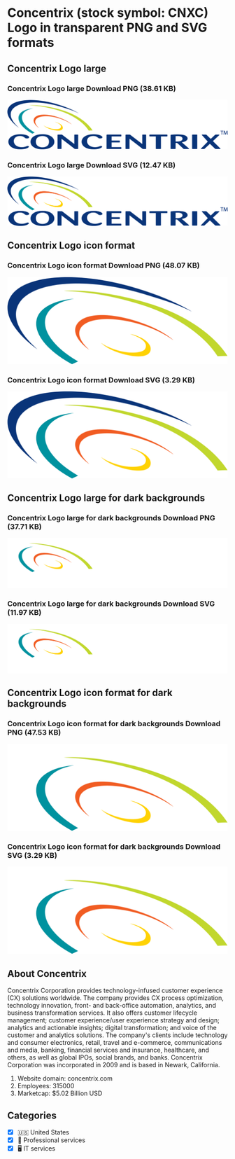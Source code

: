 # Concentrix (stock symbol: CNXC) Logo in transparent PNG and SVG formats

## Concentrix Logo large

### Concentrix Logo large Download PNG (38.61 KB)

![Concentrix Logo large Download PNG (38.61 KB)](/img/orig/CNXC_BIG-3709417e.png)

### Concentrix Logo large Download SVG (12.47 KB)

![Concentrix Logo large Download SVG (12.47 KB)](/img/orig/CNXC_BIG-86478b8a.svg)

## Concentrix Logo icon format

### Concentrix Logo icon format Download PNG (48.07 KB)

![Concentrix Logo icon format Download PNG (48.07 KB)](/img/orig/CNXC-fbbd282b.png)

### Concentrix Logo icon format Download SVG (3.29 KB)

![Concentrix Logo icon format Download SVG (3.29 KB)](/img/orig/CNXC-fa32a808.svg)

## Concentrix Logo large for dark backgrounds

### Concentrix Logo large for dark backgrounds Download PNG (37.71 KB)

![Concentrix Logo large for dark backgrounds Download PNG (37.71 KB)](/img/orig/CNXC_BIG.D-bfb7c49c.png)

### Concentrix Logo large for dark backgrounds Download SVG (11.97 KB)

![Concentrix Logo large for dark backgrounds Download SVG (11.97 KB)](/img/orig/CNXC_BIG.D-5b017823.svg)

## Concentrix Logo icon format for dark backgrounds

### Concentrix Logo icon format for dark backgrounds Download PNG (47.53 KB)

![Concentrix Logo icon format for dark backgrounds Download PNG (47.53 KB)](/img/orig/CNXC.D-d393286f.png)

### Concentrix Logo icon format for dark backgrounds Download SVG (3.29 KB)

![Concentrix Logo icon format for dark backgrounds Download SVG (3.29 KB)](/img/orig/CNXC.D-57e80c3e.svg)

## About Concentrix

Concentrix Corporation provides technology-infused customer experience (CX) solutions worldwide. The company provides CX process optimization, technology innovation, front- and back-office automation, analytics, and business transformation services. It also offers customer lifecycle management; customer experience/user experience strategy and design; analytics and actionable insights; digital transformation; and voice of the customer and analytics solutions. The company's clients include technology and consumer electronics, retail, travel and e-commerce, communications and media, banking, financial services and insurance, healthcare, and others, as well as global IPOs, social brands, and banks. Concentrix Corporation was incorporated in 2009 and is based in Newark, California.

1. Website domain: concentrix.com
2. Employees: 315000
3. Marketcap: $5.02 Billion USD


## Categories
- [x] 🇺🇸 United States
- [x] 💼 Professional services
- [x] 🖥️ IT services
